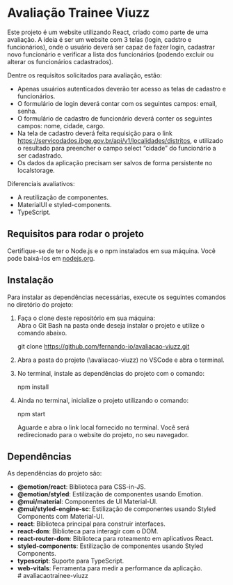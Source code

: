 
# Avaliação Trainee Viuzz

Este projeto é um website utilizando React, criado como parte de uma avaliação. A ideia é ser um website com 3 telas (login, cadstro e funcionários), onde o usuário deverá ser capaz de fazer login, cadastrar novo funcionário e verificar a lista dos funcionários (podendo excluir ou alterar os funcionários cadastrados).<br>

Dentre os requisitos solicitados para avaliação, estão:<br>
- Apenas usuários autenticados deverão ter acesso as telas de cadastro e funcionários.<br>
- O formulário de login deverá contar com os seguintes campos: email, senha.<br>
- O formulário de cadastro de funcionário deverá conter os seguintes campos: nome, cidade, cargo.<br>
- Na tela de cadastro deverá feita requisição para o link<br>
https://servicodados.ibge.gov.br/api/v1/localidades/distritos, e utilizado o resultado para preencher o campo select “cidade” do funcionário a ser cadastrado.<br>
- Os dados da aplicação precisam ser salvos de forma persistente no localstorage.<br>

Diferenciais avaliativos:<br>
- A reutilização de componentes.<br>
- MaterialUI e styled-components.<br>
- TypeScript.<br>

## Requisitos para rodar o projeto

Certifique-se de ter o Node.js e o npm instalados em sua máquina. Você pode baixá-los em [nodejs.org](https://nodejs.org/).

## Instalação

Para instalar as dependências necessárias, execute os seguintes comandos no diretório do projeto:<br>

1. Faça o clone deste repositório em sua máquina:<br>
   Abra o Git Bash na pasta onde deseja instalar o projeto e utilize o comando abaixo.<br>
   
   git clone https://github.com/fernando-io/avaliacao-viuzz.git<br>

2. Abra a pasta do projeto (\avaliacao-viuzz) no VSCode e abra o terminal.<br>

3. No terminal, instale as dependências do projeto com o comando:<br>

   npm install<br>

4. Ainda no terminal, inicialize o projeto utilizando o comando:<br>
   
   npm start<br>

   Aguarde e abra o link local fornecido no terminal. Você será redirecionado para o website do projeto, no seu navegador.<br>

## Dependências

As dependências do projeto são:<br>

- **@emotion/react**: Biblioteca para CSS-in-JS.<br>
- **@emotion/styled**: Estilização de componentes usando Emotion.<br>
- **@mui/material**: Componentes de UI Material-UI.<br>
- **@mui/styled-engine-sc**: Estilização de componentes usando Styled Components com Material-UI.<br>
- **react**: Biblioteca principal para construir interfaces.<br>
- **react-dom**: Biblioteca para interagir com o DOM.<br>
- **react-router-dom**: Biblioteca para roteamento em aplicativos React.<br>
- **styled-components**: Estilização de componentes usando Styled Components.<br>
- **typescript**: Suporte para TypeScript.<br>
- **web-vitals**: Ferramenta para medir a performance da aplicação.<br>
#   a v a l i a c a o t r a i n e e - v i u z z <br>
 
 
